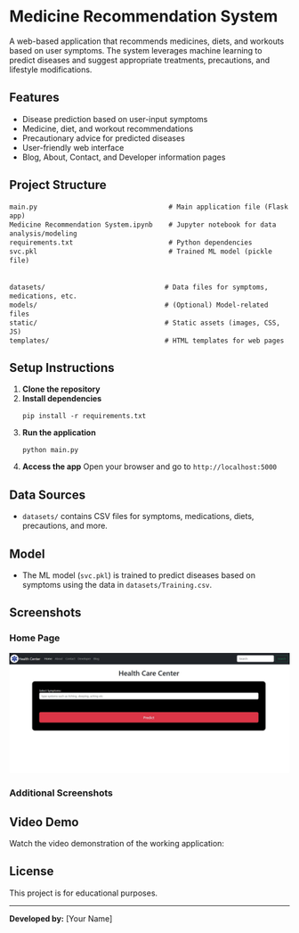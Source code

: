 # Medicine Recommendation System

A web-based application that recommends medicines, diets, and workouts based on user symptoms. The system leverages machine learning to predict diseases and suggest appropriate treatments, precautions, and lifestyle modifications.

## Features
- Disease prediction based on user-input symptoms
- Medicine, diet, and workout recommendations
- Precautionary advice for predicted diseases
- User-friendly web interface
- Blog, About, Contact, and Developer information pages

## Project Structure
```
main.py                                 # Main application file (Flask app)
Medicine Recommendation System.ipynb    # Jupyter notebook for data analysis/modeling
requirements.txt                        # Python dependencies
svc.pkl                                 # Trained ML model (pickle file)


datasets/                              # Data files for symptoms, medications, etc.
models/                                # (Optional) Model-related files
static/                                # Static assets (images, CSS, JS)
templates/                             # HTML templates for web pages
```

## Setup Instructions
1. **Clone the repository**
2. **Install dependencies**
   ```
   pip install -r requirements.txt
   ```
3. **Run the application**
   ```
   python main.py
   ```
4. **Access the app**
   Open your browser and go to `http://localhost:5000`

## Data Sources
- `datasets/` contains CSV files for symptoms, medications, diets, precautions, and more.

## Model
- The ML model (`svc.pkl`) is trained to predict diseases based on symptoms using the data in `datasets/Training.csv`.


## Screenshots
### Home Page
![Home Page](static/Homepage.jpg)

### Additional Screenshots
<!-- Add more screenshots as needed -->


## Video Demo
Watch the video demonstration of the working application:

<!-- Or embed a YouTube link if available -->
<!-- [Watch on YouTube](https://youtu.be/your-demo-link) -->

## License
This project is for educational purposes.

---
**Developed by:** [Your Name]
